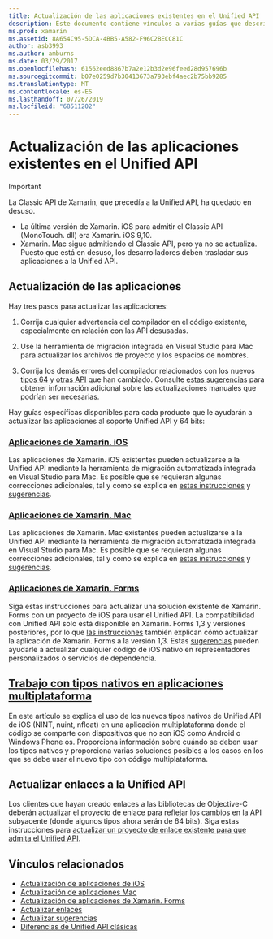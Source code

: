 ```yaml
---
title: Actualización de las aplicaciones existentes en el Unified API
description: Este documento contiene vínculos a varias guías que describen cómo actualizar las aplicaciones de Xamarin al Unified API. Se describen las aplicaciones de Xamarin. iOS, las aplicaciones de Xamarin. Mac. Aplicaciones de Xamarin. Forms, tipos nativos en aplicaciones multiplataforma y proyectos de enlace.
ms.prod: xamarin
ms.assetid: 8A654C95-5DCA-4BB5-A582-F96C2BECC81C
author: asb3993
ms.author: amburns
ms.date: 03/29/2017
ms.openlocfilehash: 61562eed8867b7a2e12b3d2e96feed28d957696b
ms.sourcegitcommit: b07e0259d7b30413673a793ebf4aec2b75bb9285
ms.translationtype: MT
ms.contentlocale: es-ES
ms.lasthandoff: 07/26/2019
ms.locfileid: "68511202"
---
```

# <a name="updating-existing-apps-to-the-unified-api"></a>Actualización de las aplicaciones existentes en el Unified API

> [!IMPORTANT]
> La Classic API de Xamarin, que precedía a la Unified API, ha quedado en desuso.
> - La última versión de Xamarin. iOS para admitir el Classic API (MonoTouch. dll) era Xamarin. iOS 9,10.
> - Xamarin. Mac sigue admitiendo el Classic API, pero ya no se actualiza. Puesto que está en desuso, los desarrolladores deben trasladar sus aplicaciones a la Unified API.

## <a name="how-to-update-your-apps"></a>Actualización de las aplicaciones

Hay tres pasos para actualizar las aplicaciones:

1. Corrija cualquier advertencia del compilador en el código existente, especialmente en relación con las API desusadas.

2. Use la herramienta de migración integrada en Visual Studio para Mac para actualizar los archivos de proyecto y los espacios de nombres.

3. Corrija los demás errores del compilador relacionados con los nuevos [tipos 64](~/cross-platform/macios/nativetypes.md) y [otras API](~/cross-platform/macios/unified/overview.md#deprecated-typos) que han cambiado. Consulte [estas sugerencias](~/cross-platform/macios/unified/updating-tips.md) para obtener información adicional sobre las actualizaciones manuales que podrían ser necesarias.

Hay guías específicas disponibles para cada producto que le ayudarán a actualizar las aplicaciones al soporte Unified API y 64 bits:

### <a name="xamarinios-appscross-platformmaciosunifiedupdating-ios-appsmd"></a>[Aplicaciones de Xamarin. iOS](~/cross-platform/macios/unified/updating-ios-apps.md)

Las aplicaciones de Xamarin. iOS existentes pueden actualizarse a la Unified API mediante la herramienta de migración automatizada integrada en Visual Studio para Mac. Es posible que se requieran algunas correcciones adicionales, tal y como se explica en [estas instrucciones](~/cross-platform/macios/unified/updating-ios-apps.md) y [sugerencias](~/cross-platform/macios/unified/updating-tips.md).

### <a name="xamarinmac-appscross-platformmaciosunifiedupdating-mac-appsmd"></a>[Aplicaciones de Xamarin. Mac](~/cross-platform/macios/unified/updating-mac-apps.md)

Las aplicaciones de Xamarin. Mac existentes pueden actualizarse a la Unified API mediante la herramienta de migración automatizada integrada en Visual Studio para Mac. Es posible que se requieran algunas correcciones adicionales, tal y como se explica en [estas instrucciones](~/cross-platform/macios/unified/updating-mac-apps.md) y [sugerencias](~/cross-platform/macios/unified/updating-tips.md).

### <a name="xamarinforms-appscross-platformmaciosunifiedupdating-xamarin-forms-appsmd"></a>[Aplicaciones de Xamarin. Forms](~/cross-platform/macios/unified/updating-xamarin-forms-apps.md)

Siga estas instrucciones para actualizar una solución existente de Xamarin. Forms con un proyecto de iOS para usar el Unified API. La compatibilidad con Unified API solo está disponible en Xamarin. Forms 1,3 y versiones posteriores, por lo que [las instrucciones](~/cross-platform/macios/unified/updating-xamarin-forms-apps.md) también explican cómo actualizar la aplicación de Xamarin. Forms a la versión 1,3. Estas [sugerencias](~/cross-platform/macios/unified/updating-tips.md) pueden ayudarle a actualizar cualquier código de iOS nativo en representadores personalizados o servicios de dependencia.

## <a name="working-with-native-types-in-cross-platform-appscross-platformmaciosnativetypesmd"></a>[Trabajo con tipos nativos en aplicaciones multiplataforma](~/cross-platform/macios/nativetypes.md)

En este artículo se explica el uso de los nuevos tipos nativos de Unified API de iOS (NINT, nuint, nfloat) en una aplicación multiplataforma donde el código se comparte con dispositivos que no son iOS como Android o Windows Phone os. Proporciona información sobre cuándo se deben usar los tipos nativos y proporciona varias soluciones posibles a los casos en los que se debe usar el nuevo tipo con código multiplataforma.

## <a name="update-bindings-to-the-unified-api"></a>Actualizar enlaces a la Unified API

Los clientes que hayan creado enlaces a las bibliotecas de Objective-C deberán actualizar el proyecto de enlace para reflejar los cambios en la API subyacente (donde algunos tipos ahora serán de 64 bits).
Siga estas instrucciones para [actualizar un proyecto de enlace existente para que admita el Unified API](~/cross-platform/macios/unified/update-binding.md).

## <a name="related-links"></a>Vínculos relacionados

- [Actualización de aplicaciones de iOS](~/cross-platform/macios/unified/updating-ios-apps.md)
- [Actualización de aplicaciones Mac](~/cross-platform/macios/unified/updating-mac-apps.md)
- [Actualización de aplicaciones de Xamarin. Forms](~/cross-platform/macios/unified/updating-xamarin-forms-apps.md)
- [Actualizar enlaces](~/cross-platform/macios/unified/update-binding.md)
- [Actualizar sugerencias](~/cross-platform/macios/unified/updating-tips.md)
- [Diferencias de Unified API clásicas](https://github.com/xamarin/release-notes-archive/blob/master/release-notes/ios/api_changes/classic-vs-unified-8.6.0/index.md)
